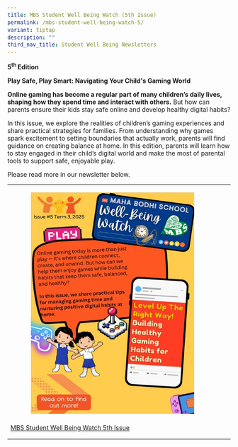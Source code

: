 ```yaml
---
title: MBS Student Well Being Watch (5th Issue)
permalink: /mbs-student-well-being-watch-5/
variant: tiptap
description: ""
third_nav_title: Student Well Being Newsletters
---
```

<p><strong>5<sup>th </sup>Edition</strong>
</p>
<p><strong>Play Safe, Play Smart: Navigating Your Child's Gaming World</strong>
</p>
<p><strong>Online gaming has become a regular part of many children’s daily lives, shaping how they spend time and interact with others.</strong> But
how can parents ensure their kids stay safe online and develop healthy
digital habits?</p>
<p>In this issue, we explore the realities of children’s gaming experiences
and share practical strategies for families. From understanding why games
spark excitement to setting boundaries that actually work, parents will
find guidance on creating balance at home. In this edition, parents will
learn how to stay engaged in their child’s digital world and make the most
of parental tools to support safe, enjoyable play.</p>
<p>Please read more in our newsletter below.</p>
<table style="minWidth: 75px">
<colgroup>
<col>
<col>
<col>
</colgroup>
<tbody>
<tr>
<th rowspan="1" colspan="1">
<p></p>
<div class="isomer-image-wrapper">
<img style="width: 80%;" height="auto" width="100%" alt="" src="/images/SWB_5th_Cover.png">
</div>
</th>
<th rowspan="1" colspan="1">
<p></p>
</th>
<th rowspan="1" colspan="1">
<p></p>
</th>
</tr>
<tr>
<td rowspan="1" colspan="1">
<p><a href="/files/V2_MBS_Well_Being_Watch_Issue_Issue_5__Term_3_2025__Final_.pdf" rel="noopener nofollow" target="_blank">MBS Student Well Being Watch 5th Issue</a>
</p>
</td>
<td rowspan="1" colspan="1">
<p></p>
</td>
<td rowspan="1" colspan="1">
<p></p>
</td>
</tr>
</tbody>
</table>
<p></p>
<p></p>